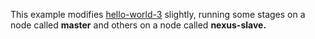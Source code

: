 This example modifies [hello-world-3](../hello-world-3/README.md) slightly, running some stages on a node called **master** and others on a node called **nexus-slave.**
